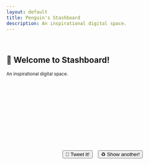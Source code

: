 ```yaml
---
layout: default
title: Penguin's Stashboard
description: An inspirational digital space.
---
```

<script src="https://ajax.googleapis.com/ajax/libs/jquery/3.5.1/jquery.min.js"></script>

<br>
<p align="center">
<h2>💬 Welcome to Stashboard!</h2>
<small>An inspirational digital space.</small>

<br><br><br>

<center>
<div class="card">
<h1 id = "id_emoji"/><h2 id = "id_title"/>
<h4 id = "id_text"/>
<br>
<h5 id = "id_topic"/>
</div>
<h2><br></h2>
<script src="js/random_quote.js"></script>
<button type = "button" id = "button_tweet" onClick="generateTweet();">🦆 Tweet it!</button>&emsp;<button type = "button" id = "button" onClick="window.location.reload();">♻️ Show another!</button>
</center>
</p>
